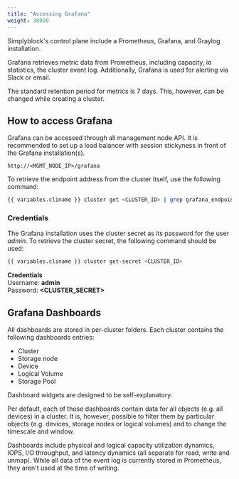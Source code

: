 ```yaml
---
title: "Accessing Grafana"
weight: 30000
---
```


Simplyblock's control plane include a Prometheus, Grafana, and Graylog installation.

Grafana retrieves metric data from Prometheus, including capacity, io statistics, the cluster event log. Additionally,
Grafana is used for alerting via Slack or email.

The standard retention period for metrics is 7 days. This, however, can be changed while creating a cluster.

## How to access Grafana

Grafana can be accessed through all management node API. It is recommended to set up a load balancer with session
stickyness in front of the Grafana installation(s).

```plain title="Grafana URLs"
http://<MGMT_NODE_IP>/grafana
```

To retrieve the endpoint address from the cluster itself, use the following command:

```bash title="Retrieving the Grafana endpoint"
{{ variables.cliname }} cluster get <CLUSTER_ID> | grep grafana_endpoint
```

### Credentials

The Grafana installation uses the cluster secret as its password for the user _admin_. To retrieve the cluster secret,
the following command should be used:

```bash title="Get the cluster secret"
{{ variables.cliname }} cluster get-secret <CLUSTER_ID>
```

**Credentials**<br/>
Username: **admin**<br/>
Password: **<CLUSTER_SECRET>**

## Grafana Dashboards

All dashboards are stored in per-cluster folders. Each cluster contains the following dashboards entries:

- Cluster
- Storage node
- Device
- Logical Volume
- Storage Pool

Dashboard widgets are designed to be self-explanatory.

Per default, each of those dashboards contain data for all objects (e.g. all devices) in a cluster. It is, however,
possible to filter them by particular objects (e.g. devices, storage nodes or logical volumes) and to change the
timescale and window.

Dashboards include physical and logical capacity utilization dynamics, IOPS, I/O throughput, and latency dynamics (all
separate for read, write and unmap). While all data of the event log is currently stored in Prometheus, they aren't
used at the time of writing.
